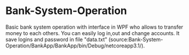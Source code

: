# Bank-System-Operation
Basic bank system operation with interface in WPF who allows to transfer money to each others.
You can easily log in,out and change accounts. 
It save logins and password in file "data.txt" (source:Bank-System-Operation/BankApp/BankApp/bin/Debug/netcoreapp3.1/).

